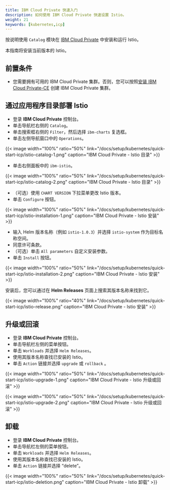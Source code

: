 ```yaml
---
title: IBM Cloud Private 快速入门
description: 如何使用 IBM Cloud Private 快速设置 Istio。
weight: 21
keywords: [kubernetes,icp]
---
```


按说明使用 `Catalog` 模块在 [IBM Cloud Private](https://www.ibm.com/cloud/private) 中安装和运行 Istio。

本指南将安装当前版本的 Istio。

## 前置条件

- 您需要拥有可用的 IBM Cloud Private 集群。否则，您可以按照[安装 IBM Cloud Private-CE](https://www.ibm.com/support/knowledgecenter/SSBS6K_2.1.0.3/installing/install_containers_CE.html)
 创建 IBM Cloud Private 集群。

## 通过应用程序目录部署 Istio

- 登录 **IBM Cloud Private** 控制台。
- 单击导航栏右侧的 `Catalog`。
- 单击搜索框右侧的 `Filter`，然后选择 `ibm-charts` 复选框。
- 单击左侧导航窗口中的 `Operations`。

{{< image width="100%" ratio="50%"
    link="/docs/setup/kubernetes/quick-start-icp/istio-catalog-1.png"
    caption="IBM Cloud Private  -  Istio 目录"
    >}}

- 单击右侧面板中的 `ibm-istio`。

{{< image width="100%" ratio="50%"
    link="/docs/setup/kubernetes/quick-start-icp/istio-catalog-2.png"
    caption="IBM Cloud Private  -  Istio 目录"
    >}}

- （可选）使用 `CHART VERSION` 下拉菜单更改 Istio 版本。
- 单击 `Configure` 按钮。

{{< image width="100%" ratio="50%"
    link="/docs/setup/kubernetes/quick-start-icp/istio-installation-1.png"
    caption="IBM Cloud Private  -  Istio 安装"
    >}}

- 输入 Helm 版本名称（例如 `istio-1.0.3`）并选择 `istio-system` 作为目标名称空间。
- 同意许可条款。
- （可选）单击 `All parameters` 自定义安装参数。
- 单击 `Install` 按钮。

{{< image width="100%" ratio="50%"
    link="/docs/setup/kubernetes/quick-start-icp/istio-installation-2.png"
    caption="IBM Cloud Private  -  Istio 安装"
    >}}

安装后，您可以通过在 **Helm Releases** 页面上搜索其版本名称来找到它。

{{< image width="100%" ratio="40%"
    link="/docs/setup/kubernetes/quick-start-icp/istio-release.png"
    caption="IBM Cloud Private  -  Istio 安装"
    >}}

## 升级或回滚

- 登录 **IBM Cloud Private** 控制台。
- 单击导航栏左侧的菜单按钮。
- 单击  `Workloads`  并选择 `Helm Releases`。
- 使用其版本名称查找已安装的 Istio。
- 单击  `Action`  链接并选择  `upgrade`  或  `rollback` 。

{{< image width="100%" ratio="50%"
    link="/docs/setup/kubernetes/quick-start-icp/istio-upgrade-1.png"
    caption="IBM Cloud Private  -  Istio 升级或回滚"
    >}}

{{< image width="100%" ratio="50%"
    link="/docs/setup/kubernetes/quick-start-icp/istio-upgrade-2.png"
    caption="IBM Cloud Private  -  Istio 升级或回滚"
    >}}

## 卸载

- 登录 **IBM Cloud Private** 控制台。
- 单击导航栏左侧的菜单按钮。
- 单击  `Workloads`  并选择 `Helm Releases`。
- 使用其版本名称查找已安装的 Istio。
- 单击  `Action`  链接并选择 “delete”。

{{< image width="100%" ratio="50%"
    link="/docs/setup/kubernetes/quick-start-icp/istio-deletion.png"
    caption="IBM Cloud Private  -  Istio 卸载"
    >}}